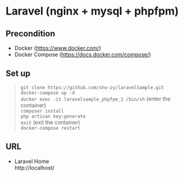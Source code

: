 # Laravel (nginx + mysql + phpfpm)
## Precondition
- Docker (https://www.docker.com/)  
- Docker Compose (https://docs.docker.com/compose/)  

## Set up
  > `git clone https://github.com/sho-zy/laravelSample.git`  
  > `docker-compose up -d`  
  > `docker exec -it laravelsample_phpfpm_1 /bin/sh`  (enter the container)  
  > `composer install`  
  > `php artisan key:generate`  
  > `exit`    (exit the container)  
  > `docker-compose restart`

## URL
- Laravel Home  
  http://localhost/
